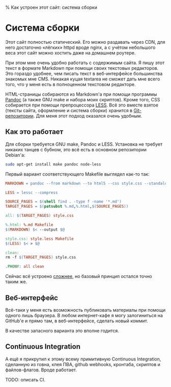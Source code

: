 % Как устроен этот сайт: система сборки

Система сборки
==============

Этот сайт полностью статический. Его можно раздавать через CDN, для него
достаточно «лёгких» httpd вроде nginx, а с учётом небольшого веса этот сайт
можно хостить даже на домашнем роутере.

При этом мне очень удобно работать с содержимым сайта. Я пишу этот текст
в формате Markdown при помощи своих текстовых редакторов. Это гораздо
удобнее, чем писать текст в веб-интерфейсе большинства знакомых мне CMS.
Никакая куцая textarea не сможет дать мне всего того, что у меня есть
в полноценном текстовом редакторе.

HTML-страницы собираются из Markdown'а при помощи программы [Pandoc][1]
(а также GNU make и набора моих скриптов). Кроме того, CSS собирается
при помощи препроцессора [LESS][2]. Всё это вместе взятое (тексты сайта,
оформление и система сборки) хранится в [Git-репозитории][3].
Для меня этот подход оказался очень удобным.

Как это работает
----------------

Для сборки требуется GNU make, Pandoc и LESS.
Установка не требует никаких танцев с бубном, это всё есть
в основном репозитории Debian'а:

```sh
sudo apt-get install make pandoc node-less
```

Первый вариант соответствующего Makefile выглядел как-то так:

```Makefile
MARKDOWN = pandoc --from markdown --to html5 --css style.css --standalone

LESS = lessc --compress

SOURCE_PAGES = $(shell find . -type f -name '*.md')
TARGET_PAGES = $(patsubst %.md,%.html,$(SOURCE_PAGES))

all: $(TARGET_PAGES) style.css

%.html: %.md Makefile
$(MARKDOWN) $< --output $@

style.css: style.less Makefile
$(LESS) $< > $@

clean:
rm -f $(TARGET_PAGES) style.css

.PHONY: all clean
```

Сейчас всё устроено [сложнее][4], но базовый принцип остался точно таким же.

Веб-интерфейс
-------------

Всё-таки у меня есть возможность публиковать материалы при помощи одного лишь
браузера. В любом интернет-кафе я могу залогиниться на GitHub'е и прямо там,
в веб-интерфейсе, сделать новый коммит.

В качестве запасного варианта это вполне годится.

Continuous Integration
----------------------

А ещё я прикрутил к этому всему примитивную Continuous Integration,
сделанную из говна, клея ПВА, github webhooks, кронтаба, скриптов
и файлов-флагов. Вроде работает.

TODO: описать CI.

[1]: http://johnmacfarlane.net/pandoc/
[2]: http://lesscss.org/
[3]: https://github.com/kastaneda/homepage
[4]: https://github.com/kastaneda/homepage/blob/master/Makefile
